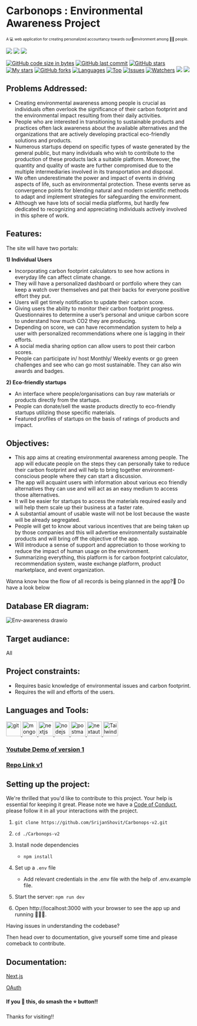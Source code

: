 # Carbonops : Environmental Awareness Project

 <font size=1> A 💻 web application for creating personalized accountancy towards our🌲environment among 🤝‍🧑 people. </font>
 
 <div align="left">
<img src="https://forthebadge.com/images/badges/built-with-love.svg" />
<img src="https://forthebadge.com/images/badges/uses-brains.svg" />
<img src="https://forthebadge.com/images/badges/powered-by-responsibility.svg" />
  <br></div>

[![GitHub code size in bytes](https://img.shields.io/github/languages/code-size/SrijanShovit/Carbonops-v2?logo=github&style=for-the-badge)](https://github.com/SrijanShovit/) 
[![GitHub last commit](https://img.shields.io/github/last-commit/gdscnitp/Environmental-Awareness-App?style=for-the-badge&logo=git)](https://github.com/SrijanShovit/) 
[![GitHub stars](https://img.shields.io/github/stars/SrijanShovit/Carbonops-v2?style=for-the-badge)](https://github.com/SrijanShovit/Carbonops-v2/stargazers) 
[![My stars](https://img.shields.io/github/stars/SrijanShovit?affiliations=OWNER%2CCOLLABORATOR&style=for-the-badge&label=My%20stars)](https://github.com/SrijanShovit/Carbonops-v2/stargazers) 
[![GitHub forks](https://img.shields.io/github/forks/SrijanShovit/Carbonops-v2?style=for-the-badge&logo=git)](https://github.com/SrijanShovit/Carbonops-v2/network)
[![Languages](https://img.shields.io/github/languages/count/SrijanShovit/Carbonops-v2?style=for-the-badge)](https://github.com/SrijanShovit/Carbonops-v2)
[![Top](https://img.shields.io/github/languages/top/SrijanShovit/Carbonops-v2?style=for-the-badge&label=Top%20Languages)](https://github.com/SrijanShovit/Carbonops-v2)
[![Issues](https://img.shields.io/github/issues/SrijanShovit/Carbonops-v2?style=for-the-badge&label=Issues)](https://github.com/SrijanShovit/Carbonops-v2)
[![Watchers](	https://img.shields.io/github/watchers/SrijanShovit/Carbonops-v2?label=Watch&style=for-the-badge)](https://github.com/SrijanShovit/Carbonops-v2/) 
 <img src="https://img.shields.io/github/contributors/SrijanShovit/carbonops-v2?style=for-the-badge" />
 <img src="https://img.shields.io/github/issues-pr/SrijanShovit/carbonops-v2?style=for-the-badge" />
 
## Problems Addressed:

- Creating environmental awareness among people is crucial as individuals often overlook the significance of their carbon footprint and the environmental impact resulting from their daily activities.
- People who are interested in transitioning to sustainable products and practices often lack awareness about the available alternatives and the organizations that are actively developing practical eco-friendly solutions and products.
- Numerous startups depend on specific types of waste generated by the general public, but many individuals who wish to contribute to the production of these products lack a suitable platform. Moreover, the quantity and quality of waste are further compromised due to the multiple intermediaries involved in its transportation and disposal.
- We often underestimate the power and impact of events in driving aspects of life, such as environmental protection. These events serve as convergence points for blending natural and modern scientific methods to adapt and implement strategies for safeguarding the environment.
- Although we have lots of social media platforms, but hardly few dedicated to recognizing and appreciating individuals actively involved in this sphere of work.


## Features: 
The site will have two portals:
 
 **1) Individual Users**
- Incorporating carbon footprint calculators to see how actions in everyday life can affect climate change.
- They will have a personalized dashboard or portfolio where they can keep a watch over themselves and pat their backs for everyone positive effort they put.
- Users will get timely notification to update their carbon score.
- Giving users the ability to monitor their carbon footprint progress. Questionnaires to determine a user’s personal and unique carbon score to understand how much CO2 they are producing.
- Depending on score, we can have recommendation system to help a user with personalized recommendations where one is lagging in their efforts.
- A social media sharing option can allow users to post their carbon scores.
- People can participate in/ host Monthly/ Weekly events or go green challenges and see who can go most sustainable. They can also win awards and badges.


**2) Eco-friendly startups**
- An interface where people/organisations can buy raw materials or products directly from the startups.
- People can donate/sell the waste products directly to eco-friendly startups utilizing those specific materials.
- Featured profiles of startups on the basis of ratings of products and impact.

## Objectives:
- This app aims at creating environmental awareness among people. The app will educate people on the steps they can personally take to reduce their carbon footprint and will help to bring together environment-conscious people where they can start a discussion.
- The app will acquaint users with information about various eco friendly alternatives they can use and will act as an easy medium to access those alternatives.
- It will be easier for startups to access the materials required easily and will help them scale up their business at a faster rate. 
- A substantial amount of usable waste will not be lost because the waste will be already segregated.
- People will get to know about various incentives that are being taken up by those companies and this will advertise environmentally sustainable products and will bring off the objective of the app.
- Will introduce a sense of support and appreciation to those working to reduce the impact of human usage on the environment.
- Summarizing everything, this platform is for carbon footprint calculator, recommendation system, waste exchange platform, product marketplace, and event organization.


Wanna know how the flow of all records is being planned in the app?🤔
Do have a look below
## Database ER diagram:
![Env-awareness drawio](https://github.com/Manice18/carbonops-v2/assets/91601706/9027251f-8080-4a37-a7a1-e99c762b6e9e)



## Target audiance: 
All

## Project constraints:
- Requires basic knowledge of environmental issues and carbon footprint.
- Requires the will and efforts of the users.


## Languages and Tools:
<p align="left"> <a href="https://git-scm.com/" target="_blank" rel="noreferrer"> <img src="https://www.vectorlogo.zone/logos/git-scm/git-scm-icon.svg" alt="git" width="40" height="40"/> </a> <a href="https://www.mongodb.com/" target="_blank" rel="noreferrer"> <img src="https://img.icons8.com/?size=512&id=cREyrHivHRHF&format=png" alt="mongodb" width="40" height="40"/> </a> <a href="https://nextjs.org/" target="_blank" rel="noreferrer"> <img src="https://www.datocms-assets.com/75941/1657707878-nextjs_logo.png" alt="nextjs" width="40" height="40"/> </a> <a href="https://nodejs.org" target="_blank" rel="noreferrer"> <img src="https://img.icons8.com/?size=512&id=hsPbhkOH4FMe&format=png" alt="nodejs" width="40" height="40"/> </a><a href="https://postman.com" target="_blank" rel="noreferrer"> <img src="https://www.vectorlogo.zone/logos/getpostman/getpostman-icon.svg" alt="postman" width="40" height="40"/><a href="https://oauth.net/getting-started/" target="_blank" rel="noreferrer"> <img src="https://oauth.net/images/oauth-logo-square.png" alt="nextauthjs" width="40" height="40"/> </a> <a href="https://tailwindcss.com/" arget="_blank" rel="noreferrer"> <img src = "https://upload.wikimedia.org/wikipedia/commons/thumb/d/d5/Tailwind_CSS_Logo.svg/1024px-Tailwind_CSS_Logo.svg.png" alt="Tailwind CSS" width="40" height="40"/></a> </p> 

 

### [Youtube Demo of version 1](https://youtu.be/4JBsmb1RRRg)

### [Repo Link v1](https://github.com/SrijanShovit/Carbonops)


 
## Setting up the project:

We're thrilled that you'd like to contribute to this project. Your help is essential for keeping it great. Please note we have a [Code of Conduct](./CODE_OF_CONDUCT.md), please follow it in all your interactions with the project.

1. `git clone https://github.com/SrijanShovit/Carbonops-v2.git` 

2. `cd ./Carbonops-v2`

3. Install node dependencies 
   - `npm install`
   
4. Set up a `.env` file 
   - Add relevant credentials in the .env file with the help of .env.example file.

5. Start the server: `npm run dev`

6. Open http://localhost:3000 with your browser to see the app up and running 🎉🥳🎊.


Having issues in understanding the codebase?
 
Then head over to documentation, give yourself some time and please comeback to contribute.
## Documentation:

[Next.js](https://nextjs.org/docs)

[OAuth](https://oauth.net/getting-started/)


<h4>If you 💓 this, do smash the ⭐ button!!</h4>

Thanks for visiting!!

